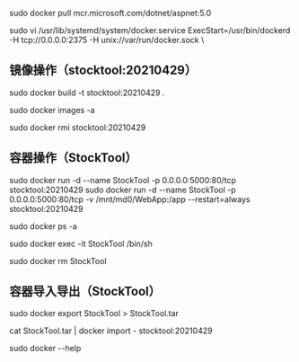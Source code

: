 sudo docker pull mcr.microsoft.com/dotnet/aspnet:5.0


sudo vi /usr/lib/systemd/system/docker.service
ExecStart=/usr/bin/dockerd -H tcp://0.0.0.0:2375 -H unix://var/run/docker.sock \


## 镜像操作（stocktool:20210429）

sudo docker build -t stocktool:20210429 .

sudo docker images -a

sudo docker rmi stocktool:20210429



## 容器操作（StockTool）

sudo docker run -d --name StockTool -p 0.0.0.0:5000:80/tcp stocktool:20210429
sudo docker run -d --name StockTool -p 0.0.0.0:5000:80/tcp -v /mnt/md0/WebApp:/app --restart=always stocktool:20210429

sudo docker ps -a

sudo docker exec -it StockTool /bin/sh

sudo docker rm StockTool



## 容器导入导出（StockTool）

sudo docker export StockTool > StockTool.tar

cat StockTool.tar | docker import - stocktool:20210429




sudo docker --help


